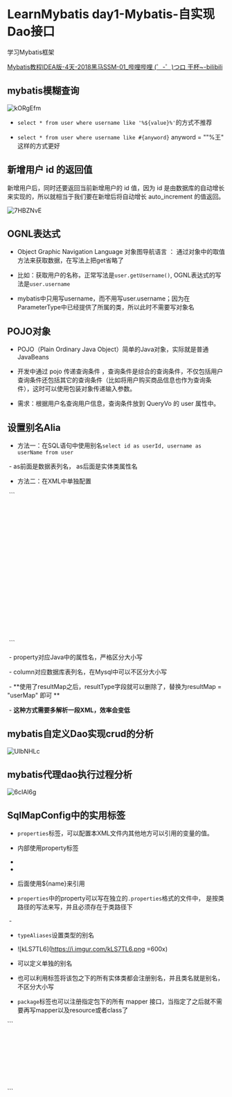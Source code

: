 # LearnMybatis day1-Mybatis-自实现Dao接口
学习Mybatis框架

[Mybatis教程IDEA版-4天-2018黑马SSM-01_哔哩哔哩 (゜-゜)つロ 干杯~-bilibili](https://www.bilibili.com/video/BV1Db411s7F5?from=search&seid=17279186468718936332)



## mybatis模糊查询

![kORgEfm](https://i.imgur.com/kORgEfm.jpg)

- `select * from user where username like '%${value}%'`的方式不推荐

- `select * from user where username like #{anyword}`  anyword = ""%王" 这样的方式更好





## 新增用户 id 的返回值

新增用户后，同时还要返回当前新增用户的 id 值，因为 id 是由数据库的自动增长来实现的，所以就相当于我们要在新增后将自动增长 auto_increment 的值返回。

![7HBZNvE](https://i.imgur.com/7HBZNvE.png)





## OGNL表达式

- Object Graphic Navigation Language 对象图导航语言 ： 通过对象中的取值方法来获取数据，在写法上把get省略了

- 比如：获取用户的名称，正常写法是`user.getUsername()`, OGNL表达式的写法是`user.username`

- mybatis中只用写username，而不用写user.username；因为在ParameterType中已经提供了所属的类，所以此时不需要写对象名



## POJO对象

- POJO（Plain Ordinary Java Object）简单的Java对象，实际就是普通JavaBeans

- 开发中通过 pojo 传递查询条件 ，查询条件是综合的查询条件，不仅包括用户查询条件还包括其它的查询条件（比如将用户购买商品信息也作为查询条件），这时可以使用包装对象传递输入参数。

- 需求：根据用户名查询用户信息，查询条件放到 QueryVo 的 user 属性中。



## 设置别名Alia

- 方法一：在SQL语句中使用别名`select id as userId, username as userName from user` 

​    \- as前面是数据表列名， as后面是实体类属性名

- 方法二：在XML中单独配置

​    \```

​        <!-- 配置 查询结果的列名和实体类的属性名的对应关系 -->

​        <resultMap id="userMap" type="uSeR">

​            <!-- 主键字段的对应 -->

​            <id property="userId" column="id"></id>

​            <!--非主键字段的对应-->

​            <result property="userName" column="username"></result>

​            <result property="userAddress" column="address"></result>

​            <result property="userSex" column="sex"></result>

​            <result property="userBirthday" column="birthday"></result>

​        </resultMap>

​    \```

​    - property对应Java中的属性名，严格区分大小写

​    - column对应数据库表列名，在Mysql中可以不区分大小写

​    - **使用了resultMap之后，resultType字段就可以删除了，替换为resultMap = "userMap" 即可 **

​    - **这种方式需要多解析一段XML，效率会变低**



## mybatis自定义Dao实现crud的分析

![UlbNHLc](https://i.imgur.com/UlbNHLc.jpg)



## mybatis代理dao执行过程分析

![6cIAl6g](https://i.imgur.com/6cIAl6g.jpg)



## SqlMapConfig中的实用标签



- `properties`标签，可以配置本XML文件内其他地方可以引用的变量的值。

- 内部使用property标签

- <property name="jdbc.driver" value="com.mysql.jdbc.Driver"/>

- <property name="driver" value="${jdbc.driver}"/>

- 后面使用${name}来引用

- `properties`中的property可以写在独立的`.properties`格式的文件中， 是按类路径的写法来写，并且必须存在于类路径下

​    \- <properties resource="jdbcConfig.properties"/>

- `typeAliases`设置类型的别名

- ![kLS7TL6](https://i.imgur.com/kLS7TL6.png =600x)

- 可以定义单独的别名

- 也可以利用<package>标签将该包之下的所有实体类都会注册别名，并且类名就是别名，不区分大小写

- `package`标签也可以注册指定包下的所有 mapper 接口，当指定了之后就不需要再写mapper以及resource或者class了

\```

<mappers>

​            <!--对应resources目录下的路径-->

<!--            <mapper resource="com/study/dao/IUserDao.xml"/>-->

​            <!--package标签用于指定dao接口所在包，当指定了之后就不需要再写mapper以及resource或者class了-->

​            <package name="com.study.dao"/>

​        </mappers>

\```